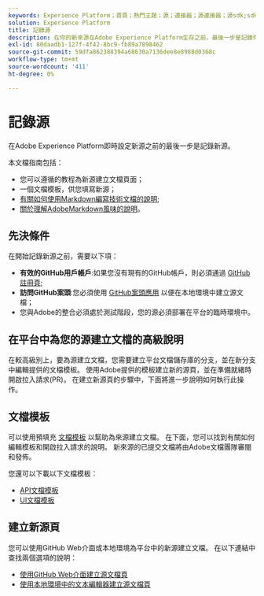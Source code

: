 ```yaml
---
keywords: Experience Platform；首頁；熱門主題；源；連接器；源連接器；源sdk;sdk;SDK
solution: Experience Platform
title: 記錄源
description: 在你的新來源在Adobe Experience Platform生存之前，最後一步是記錄你的新來源。
exl-id: 80daadb1-127f-4f42-8bc9-fb89a7898462
source-git-commit: 59dfa862388394a68630a7136dee8e8988d0368c
workflow-type: tm+mt
source-wordcount: '411'
ht-degree: 0%

---
```


# 記錄源

在Adobe Experience Platform即時設定新源之前的最後一步是記錄新源。

本文檔指南包括：

* 您可以遵循的教程為新源建立文檔頁面；
* 一個文檔模板，供您填寫新源；
* [有關如何使用Markdown編寫技術文檔的說明](https://experienceleague.adobe.com/docs/contributor/contributor-guide/writing-essentials/markdown.html?lang=en);
* [關於理解AdobeMarkdown風味的說明](https://experienceleague.adobe.com/docs/contributor/contributor-guide/writing-essentials/markdown.html?lang=en#custom-markdown-extensions)。

## 先決條件

在開始記錄新源之前，需要以下項：

* **有效的GitHub用戶帳戶**:如果您沒有現有的GitHub帳戶，則必須通過 [GitHub註冊頁](https://github.com/);
* **訪問GitHub案頭**:您必須使用 [GitHub案頭應用](https://desktop.github.com/) 以便在本地環境中建立源文檔；
* 您與Adobe的整合必須處於測試階段，您的源必須部署在平台的臨時環境中。

## 在平台中為您的源建立文檔的高級說明

在較高級別上，要為源建立文檔，您需要建立平台文檔儲存庫的分支，並在新分支中編輯提供的文檔模板。 使用Adobe提供的模板建立新的源頁，並在準備就緒時開啟拉入請求(PR)。 在建立新源頁的步驟中，下面將進一步說明如何執行此操作。

## 文檔模板

可以使用預填充 [文檔模板](./template.md) 以幫助為來源建立文檔。 在下面，您可以找到有關如何編輯模板和開啟拉入請求的說明。 新來源的已提交文檔將由Adobe文檔團隊審閱和發佈。

您還可以下載以下文檔模板：

* [API文檔模板](../assets/api-template.zip)
* [UI文檔模板](../assets/ui-template.zip)

## 建立新源頁

您可以使用GitHub Web介面或本地環境為平台中的新源建立文檔。 在以下連結中查找兩個選項的說明：

* [使用GitHub Web介面建立源文檔頁](./github.md)
* [使用本地環境中的文本編輯器建立源文檔頁](./text-editor.md)
